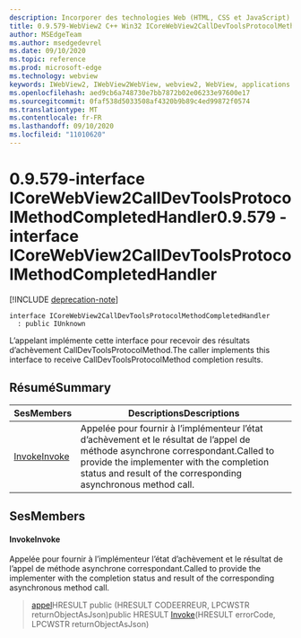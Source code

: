 ```yaml
---
description: Incorporer des technologies Web (HTML, CSS et JavaScript) dans vos applications natives avec le contrôle Microsoft Edge WebView2
title: 0.9.579-WebView2 C++ Win32 ICoreWebView2CallDevToolsProtocolMethodCompletedHandler
author: MSEdgeTeam
ms.author: msedgedevrel
ms.date: 09/10/2020
ms.topic: reference
ms.prod: microsoft-edge
ms.technology: webview
keywords: IWebView2, IWebView2WebView, webview2, WebView, applications Win32, Win32, Edge, ICoreWebView2, ICoreWebView2Controller, contrôle de navigateur, html Edge, ICoreWebView2CallDevToolsProtocolMethodCompletedHandler
ms.openlocfilehash: aed9cb6a748730e7bb7872b02e06233e97600e17
ms.sourcegitcommit: 0faf538d5033508af4320b9b89c4ed99872f0574
ms.translationtype: MT
ms.contentlocale: fr-FR
ms.lasthandoff: 09/10/2020
ms.locfileid: "11010620"
---
```

# <span data-ttu-id="e95fa-104">0.9.579-interface ICoreWebView2CallDevToolsProtocolMethodCompletedHandler</span><span class="sxs-lookup"><span data-stu-id="e95fa-104">0.9.579 - interface ICoreWebView2CallDevToolsProtocolMethodCompletedHandler</span></span> 

[!INCLUDE [deprecation-note](../../includes/deprecation-note.md)]

```
interface ICoreWebView2CallDevToolsProtocolMethodCompletedHandler
  : public IUnknown
```

<span data-ttu-id="e95fa-105">L’appelant implémente cette interface pour recevoir des résultats d’achèvement CallDevToolsProtocolMethod.</span><span class="sxs-lookup"><span data-stu-id="e95fa-105">The caller implements this interface to receive CallDevToolsProtocolMethod completion results.</span></span>

## <span data-ttu-id="e95fa-106">Résumé</span><span class="sxs-lookup"><span data-stu-id="e95fa-106">Summary</span></span>

 <span data-ttu-id="e95fa-107">Ses</span><span class="sxs-lookup"><span data-stu-id="e95fa-107">Members</span></span>                        | <span data-ttu-id="e95fa-108">Descriptions</span><span class="sxs-lookup"><span data-stu-id="e95fa-108">Descriptions</span></span>
--------------------------------|---------------------------------------------
[<span data-ttu-id="e95fa-109">Invoke</span><span class="sxs-lookup"><span data-stu-id="e95fa-109">Invoke</span></span>](#invoke) | <span data-ttu-id="e95fa-110">Appelée pour fournir à l’implémenteur l’état d’achèvement et le résultat de l’appel de méthode asynchrone correspondant.</span><span class="sxs-lookup"><span data-stu-id="e95fa-110">Called to provide the implementer with the completion status and result of the corresponding asynchronous method call.</span></span>

## <span data-ttu-id="e95fa-111">Ses</span><span class="sxs-lookup"><span data-stu-id="e95fa-111">Members</span></span>

#### <span data-ttu-id="e95fa-112">Invoke</span><span class="sxs-lookup"><span data-stu-id="e95fa-112">Invoke</span></span> 

<span data-ttu-id="e95fa-113">Appelée pour fournir à l’implémenteur l’état d’achèvement et le résultat de l’appel de méthode asynchrone correspondant.</span><span class="sxs-lookup"><span data-stu-id="e95fa-113">Called to provide the implementer with the completion status and result of the corresponding asynchronous method call.</span></span>

> <span data-ttu-id="e95fa-114">[appel](#invoke)HRESULT public (HRESULT CODEERREUR, LPCWSTR returnObjectAsJson)</span><span class="sxs-lookup"><span data-stu-id="e95fa-114">public HRESULT [Invoke](#invoke)(HRESULT errorCode, LPCWSTR returnObjectAsJson)</span></span>

